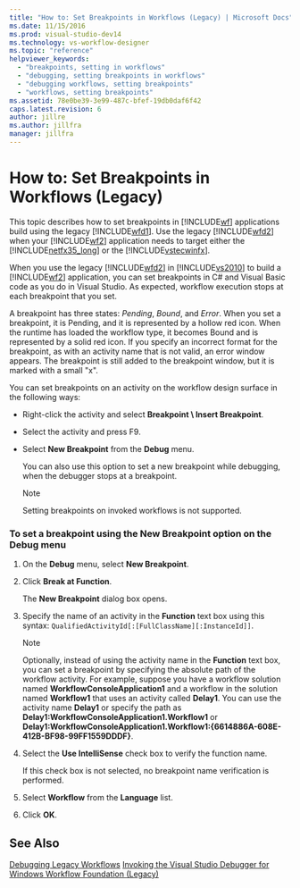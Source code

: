 ```yaml
---
title: "How to: Set Breakpoints in Workflows (Legacy) | Microsoft Docs"
ms.date: 11/15/2016
ms.prod: visual-studio-dev14
ms.technology: vs-workflow-designer
ms.topic: "reference"
helpviewer_keywords:
  - "breakpoints, setting in workflows"
  - "debugging, setting breakpoints in workflows"
  - "debugging workflows, setting breakpoints"
  - "workflows, setting breakpoints"
ms.assetid: 78e0be39-3e99-487c-bfef-19db0daf6f42
caps.latest.revision: 6
author: jillre
ms.author: jillfra
manager: jillfra
---
```

# How to: Set Breakpoints in Workflows (Legacy)
This topic describes how to set breakpoints in [!INCLUDE[wf](../includes/wf-md.md)] applications build using the legacy [!INCLUDE[wfd1](../includes/wfd1-md.md)]. Use the legacy [!INCLUDE[wfd2](../includes/wfd2-md.md)] when your [!INCLUDE[wf2](../includes/wf2-md.md)] application needs to target either the [!INCLUDE[netfx35_long](../includes/netfx35-long-md.md)] or the [!INCLUDE[vstecwinfx](../includes/vstecwinfx-md.md)].

 When you use the legacy [!INCLUDE[wfd2](../includes/wfd2-md.md)] in [!INCLUDE[vs2010](../includes/vs2010-md.md)] to build a [!INCLUDE[wf2](../includes/wf2-md.md)] application, you can set breakpoints in C# and Visual Basic code as you do in Visual Studio. As expected, workflow execution stops at each breakpoint that you set.

 A breakpoint has three states: *Pending*, *Bound*, and *Error*. When you set a breakpoint, it is Pending, and it is represented by a hollow red icon. When the runtime has loaded the workflow type, it becomes Bound and is represented by a solid red icon. If you specify an incorrect format for the breakpoint, as with an activity name that is not valid, an error window appears. The breakpoint is still added to the breakpoint window, but it is marked with a small "x".

 You can set breakpoints on an activity on the workflow design surface in the following ways:

- Right-click the activity and select **Breakpoint \ Insert Breakpoint**.

- Select the activity and press F9.

- Select **New Breakpoint** from the **Debug** menu.

     You can also use this option to set a new breakpoint while debugging, when the debugger stops at a breakpoint.

    > [!NOTE]
    > Setting breakpoints on invoked workflows is not supported.

### To set a breakpoint using the New Breakpoint option on the Debug menu

1. On the **Debug** menu, select **New Breakpoint**.

2. Click **Break at Function**.

     The **New Breakpoint** dialog box opens.

3. Specify the name of an activity in the **Function** text box using this syntax: `QualifiedActivityId[:[FullClassName][:InstanceId]]`.

    > [!NOTE]
    > Optionally, instead of using the activity name in the **Function** text box, you can set a breakpoint by specifying the absolute path of the workflow activity. For example, suppose you have a workflow solution named **WorkflowConsoleApplication1** and a workflow in the solution named **Workflow1** that uses an activity called **Delay1**. You can use the activity name **Delay1** or specify the path as **Delay1:WorkflowConsoleApplication1.Workflow1** or **Delay1:WorkflowConsoleApplication1.Workflow1:{6614886A-608E-412B-BF98-99FF1559DDDF}**.

4. Select the **Use IntelliSense** check box to verify the function name.

     If this check box is not selected, no breakpoint name verification is performed.

5. Select **Workflow** from the **Language** list.

6. Click **OK**.

## See Also
 [Debugging Legacy Workflows](../workflow-designer/debugging-legacy-workflows.md)
 [Invoking the Visual Studio Debugger for Windows Workflow Foundation (Legacy)](../workflow-designer/invoking-the-visual-studio-debugger-for-windows-workflow-foundation-legacy.md)